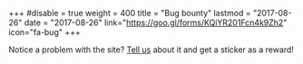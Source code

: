 +++
#disable = true
weight = 400
title = "Bug bounty"
lastmod = "2017-08-26"
date = "2017-08-26"
link="https://goo.gl/forms/KQiYR201Fcn4k9Zh2"
icon="fa-bug"
+++

Notice a problem with the site? [Tell us](//goo.gl/forms/KQiYR201Fcn4k9Zh2) about it and get a sticker as a reward!